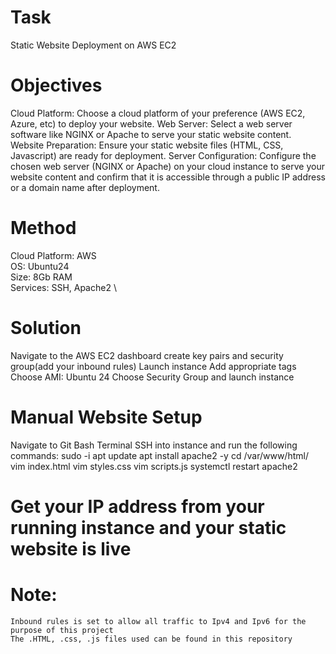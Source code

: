# Task
Static Website Deployment on AWS EC2 

# Objectives

Cloud Platform: Choose a cloud platform of your preference (AWS EC2, Azure, etc) to deploy your website.
Web Server: Select a web server software like NGINX or Apache to serve your static website content.
Website Preparation: Ensure your static website files (HTML, CSS, Javascript) are ready for deployment.
Server Configuration: Configure the chosen web server (NGINX or Apache) on your cloud instance to serve your website content and confirm that it is accessible through a public IP address or a domain name after deployment.

# Method

Cloud Platform: AWS \
OS: Ubuntu24 \
Size: 8Gb RAM \
Services: SSH, Apache2 \

# Solution

Navigate to the AWS EC2 dashboard
   create key pairs and security group(add your inbound rules)
   Launch instance 
   Add appropriate tags
   Choose AMI: Ubuntu 24
   Choose Security Group and launch instance

# Manual Website Setup

Navigate to Git Bash Terminal
   SSH into instance and run the following commands:
      sudo -i
      apt update
      apt install apache2 -y
      cd /var/www/html/
      vim index.html
      vim styles.css
      vim scripts.js
      systemctl restart apache2

# Get your IP address from your running instance and your static website is live
# Note: 
    Inbound rules is set to allow all traffic to Ipv4 and Ipv6 for the purpose of this project
    The .HTML, .css, .js files used can be found in this repository
    
  


   

